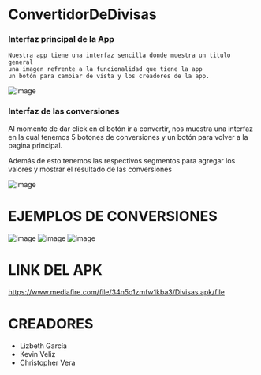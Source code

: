 # ConvertidorDeDivisas
### Interfaz principal de la App
```
Nuestra app tiene una interfaz sencilla donde muestra un titulo general 
una imagen refrente a la funcionalidad que tiene la app 
un botón para cambiar de vista y los creadores de la app.
```
![image](https://user-images.githubusercontent.com/65980001/182980307-00a13279-1008-4125-93dd-89a91e8b564b.png)

### Interfaz de las conversiones
Al momento de dar click en el botón ir a convertir, nos muestra una interfaz en la cual tenemos 5 botones de conversiones
y un botón para volver a la pagina principal.<br>

Además de esto tenemos las respectivos segmentos para agregar los valores y mostrar el resultado de las conversiones

![image](https://user-images.githubusercontent.com/65980001/182980738-1be7e675-84ac-4901-a3bf-e61c39ebb148.png)

# EJEMPLOS DE CONVERSIONES
![image](https://user-images.githubusercontent.com/65980001/182980799-6c118040-0bf6-4353-8433-330510bdc62b.png)
![image](https://user-images.githubusercontent.com/65980001/182980820-de954d23-1f5d-4217-844e-3a323cd6aa14.png)
![image](https://user-images.githubusercontent.com/65980001/182980850-e59dd3cd-c2e3-4065-89e2-369a2b1d8195.png)


# LINK DEL APK
https://www.mediafire.com/file/34n5o1zmfw1kba3/Divisas.apk/file

# CREADORES
- Lizbeth García
- Kevin Veliz
- Christopher Vera

